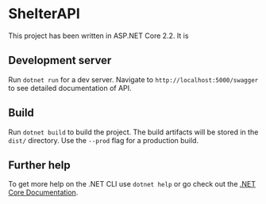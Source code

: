 # ShelterAPI

This project has been written in ASP.NET Core 2.2. It is 

## Development server

Run `dotnet run` for a dev server. Navigate to `http://localhost:5000/swagger` to see detailed documentation of API.

## Build

Run `dotnet build` to build the project. The build artifacts will be stored in the `dist/` directory. Use the `--prod` flag for a production build.

## Further help

To get more help on the .NET CLI use `dotnet help` or go check out the [.NET Core Documentation](https://docs.microsoft.com/pl-pl/dotnet/core/tools/?tabs=netcore2x).
